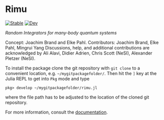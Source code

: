 # Rimu

[![Stable](https://img.shields.io/badge/docs-stable-blue.svg)](https://joachimbrand.bitbucket.io/Rimu.jl/dev/)
[![Dev](https://img.shields.io/badge/docs-dev-blue.svg)](https://joachimbrand.bitbucket.io/Rimu.jl/dev/)

*Random Integrators for many-body quantum systems*

Concept: Joachim Brand and Elke Pahl.
Contributors: Joachim Brand, Elke Pahl, Mingrui Yang
Discussions, help, and additional contributions are acknowledged by Ali Alavi, Didier Adrien, Chris Scott (NeSI), Alexander Pletzer (NeSI).

To install the package clone the git repository with `git clone` to a convenient location, e.g.
`~/mygitpackagefolder/`. Then
hit the `]` key at the Julia REPL to get into `Pkg` mode and type
```julia-repl
pkg> develop ~/mygitpackagefolder/rimu.jl
```
where the file path has to be adjusted to the location of the cloned git
repository.

For more information, consult the [documentation](https://joachimbrand.bitbucket.io/Rimu.jl/dev/).
